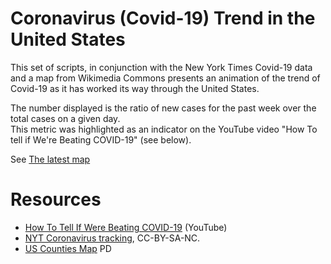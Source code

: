 # Coronavirus (Covid-19) Trend in the United States

This set of scripts, in conjunction with the New York Times Covid-19 data and a map from Wikimedia Commons 
presents an animation of the trend of Covid-19 as it has worked its way through the United States.

The number displayed is the ratio of new cases for the past week over the total cases on a given day.  
This metric was highlighted as an indicator on the YouTube video "How To tell if We're Beating COVID-19" (see below).

See [The latest map](https://docs.google.com/spreadsheets/u/1/d/e/2PACX-1vQkObtPMKcKDDN3uMo4tO5Jh-8HVsPCet2RL_JBc_AKoj7dNy-eKjLswaVqMaf3y2AXs1nb0AKubzqU/pubhtml#)

# Resources
* [How To Tell If Were Beating COVID-19](https://youtu.be/54XLXg4fYsc) (YouTube)
* [NYT Coronavirus tracking](https://www.nytimes.com/interactive/2020/us/coronavirus-us-cases.html), CC-BY-SA-NC.
* [US Counties Map](https://commons.wikimedia.org/wiki/File:Usa_counties_large.svg) PD
